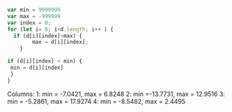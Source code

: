 ```js

var min = 9999999
var max = -999999
var index = 0;
for (let i= 0; i<d.length; i++ ) {
  if (d[i][index]>max) {
        max = d[i][index];
    }

if (d[i][index] < min) {
 min = d[i][index]
 }
}

```


Columns: 
1: min = -7.0421, max = 6.8248
2: min =-13.7731, max = 12.9516
3: min = -5.2861, max = 17.9274 
4: min = -8.5482, max = 2.4495


